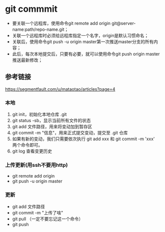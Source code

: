 # git commmit
 - 要关联一个远程库，使用命令git remote add origin git@server-name:path/repo-name.git；
 - 关联一个远程库时必须给远程库指定一个名字，origin是默认习惯命名；
 - 关联后，使用命令git push -u origin master第一次推送master分支的所有内容；
 - 此后，每次本地提交后，只要有必要，就可以使用命令git push origin master推送最新修改；

  
  
## 参考链接
https://segmentfault.com/u/mataotao/articles?page=4

### **本地**

1. git init，初始化本地仓库 .git
2. git status -sb，显示当前所有文件的状态
3. git add 文件路径，用来将变动加到暂存区
4. git commit -m "信息"，用来正式提交变动，提交至 .git 仓库
5. 如果有新的变动，我们只需要依次执行 git add xxx 和 git commit -m 'xxx' 两个命令即可。
6. git log 查看变更历史
   
###  **上传更新(用ssh不要用http)**
* git remote add origin 
* git push -u origin master
  
### **更新**
* git add 文件路径
* git commit -m "上传了啥"
* git pull  （一定不要忘记这一个命令）
* git push

